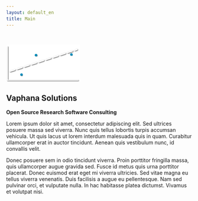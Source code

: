 ```yaml
---
layout: default_en
title: Main
---
```


</br>


![](/images/vaphana200.png)

Vaphana Solutions
---------------------------

**Open Source Research Software Consulting**

Lorem ipsum dolor sit amet, consectetur adipiscing elit. Sed ultrices posuere massa sed viverra. Nunc quis tellus lobortis turpis accumsan vehicula. Ut quis lacus ut lorem interdum malesuada quis in quam. Curabitur ullamcorper erat in auctor tincidunt. Aenean quis vestibulum nunc, id convallis velit. 

Donec posuere sem in odio tincidunt viverra. Proin porttitor fringilla massa, quis ullamcorper augue gravida sed. Fusce id metus quis urna porttitor placerat. Donec euismod erat eget mi viverra ultricies. Sed vitae magna eu tellus viverra venenatis. Duis facilisis a augue eu pellentesque. Nam sed pulvinar orci, et vulputate nulla. In hac habitasse platea dictumst. Vivamus et volutpat nisi.


<!-- This is image link --->




<!-- 
tässä oleva on piilossa


----

Latest in the blog
-------------------------------

Blog RSS here: <a title="blog RSS" href="http://easterneurope.github.io/feed.xml">
                    <i class="fa fa-rss-square"></i></a>

<div id="posts">
    {% for post in site.posts offset: 0 limit: 3 %}
        <small style="color: #999;">{{ post.date | date: "%b %d, %Y" }}</small> 
        <a href="{{ post.url }}">{{ post.title }}</a>
        <br />
        {% if post.summary %}
            <small>{{ post.summary }}</small>
        {% endif %}
    {% endfor %}
    </div>


-->

